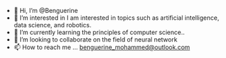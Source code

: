 - 👋 Hi, I’m @Benguerine
- 👀 I’m interested in I am interested in topics such as artificial intelligence, data science, and robotics.
- 🌱 I’m currently learning  the principles of computer science..
- 💞️ I’m looking to collaborate on the field of neural network
- 📫 How to reach me ...
benguerine_mohammed@outlook.com
